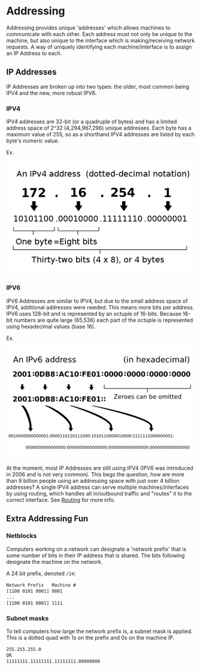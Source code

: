 # Addressing

Addressing provides unique 'addresses' which allows machines to communicate with each other. Each address must not only be unique to the machine, but also unique to the interface which is making/receiving network requests. A way of uniquely identifying each machine/interface is to assign an IP Address to each.

## IP Addresses
IP Addresses are broken up into two types: the older, most common being IPV4 and the new, more robust IPV6.

### IPV4
IPV4 addresses are 32-bit (or a quadruple of bytes) and has a limited address space of 2^32 (4,294,967,296) unique addresses. Each byte has a maximum value of 255, so as a shorthand IPV4 addresses are listed by each byte's numeric value.

Ex.

![](../images/ipv4.png)

### IPV6
IPV6 Addresses are similar to IPV4, but due to the small address space of IPV4, additional addresses were needed. This means more bits per address. IPV6 uses 128-bit and is represented by an octuple of 16-bits. Because 16-bit numbers are quite large (65,536) each part of the octuple is represented using hexadecimal values (base 16).

Ex.

![](../images/ipv6.png)

At the moment, most IP Addresses are still using IPV4 (IPV6 was introduced in 2006 and is not very common). This begs the question, how are more than 8 billion people using an addressing space with just over 4 billion addresses? A single IPV4 address can serve multiple machines/interfaces by using routing, which handles all in/outbound traffic and "routes" it to the correct interface. See [Routing](docs/routing.md) for more info.

## Extra Addressing Fun

### Netblocks

Computers working on a network can designate a 'network prefix' that is some number of bits in their IP address that is shared. The bits following designate the machine on the network.

A 24 bit prefix, denoted `/24`:
```
Network Prefix   Machine #
[1100 0101 0001] 0001
...
[1100 0101 0001] 1111
```

### Subnet masks

To tell computers how large the network prefix is, a subnet mask is applied. This is a dotted quad with 1s on the prefix and 0s on the machine IP.
```
255.255.255.0
OR
11111111.11111111.11111111.00000000
```
